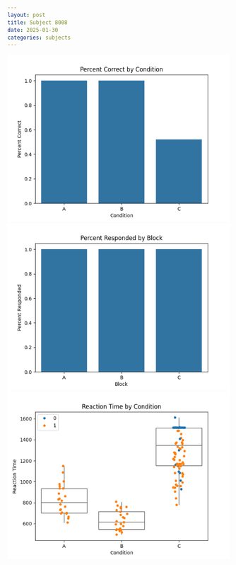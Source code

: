 ```yaml
---
layout: post
title: Subject 8008
date: 2025-01-30
categories: subjects
---
```


![](data/8008/run-26/8008_ATS_percent_correct.png)
![](data/8008/run-26/8008_ATS_percent_responded.png)
![](data/8008/run-26/8008_ATS_rt.png)

